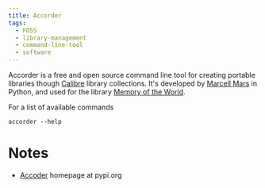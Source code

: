 ```yaml
---
title: Accorder
tags:
  - FOSS
  - library-management
  - command-line-tool
  - software
---
```


Accorder is a free and open source command line tool for creating portable libraries though [Calibre](Calibre.md) library collections.
It's developed by [Marcell Mars](https://monoskop.org/Marcell_Mars) in Python, and used for the library [Memory of the World](https://library.memoryoftheworld.org/). 

For a list of available commands 
```
accorder --help 
```

# Notes 
- [Accoder](https://pypi.org/project/accorder/) homepage at pypi.org 